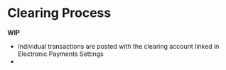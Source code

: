 # Clearing Process

**WIP**
- Individual transactions are posted with the clearing account linked in Electronic Payments Settings
- 